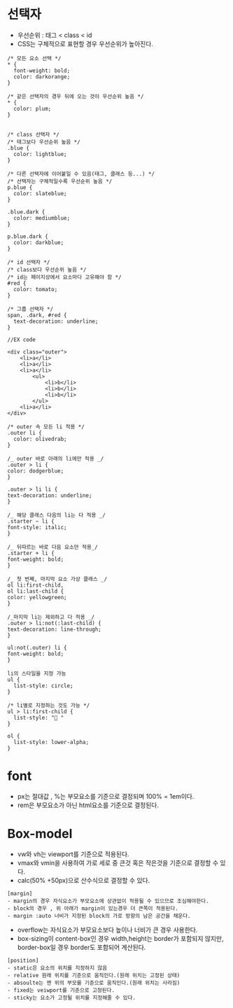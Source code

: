# **선택자**

- 우선순위 : 태그 < class < id
- CSS는 구체적으로 표현할 경우 우선순위가 높아진다.

```
/* 모든 요소 선택 */
* {
  font-weight: bold;
  color: darkorange;
}

/* 같은 선택자의 경우 뒤에 오는 것이 우선순위 높음 */
* {
  color: plum;
}


/* class 선택자 */
/* 태그보다 우선순위 높음 */
.blue {
  color: lightblue;
}

/* 다른 선택자에 이어붙일 수 있음(태그, 클래스 등...) */
/* 선택자는 구체적일수록 우선순위 높음 */
p.blue {
  color: slateblue;
}

.blue.dark {
  color: mediumblue;
}

p.blue.dark {
  color: darkblue;
}

/* id 선택자 */
/* class보다 우선순위 높음 */
/* id는 페이지상에서 요소마다 고유해야 함 */
#red {
  color: tomato;
}

/* 그룹 선택자 */
span, .dark, #red {
  text-decoration: underline;
}
```

```
//EX code

<div class="outer">
    <li>a</li>
    <li>a</li>
    <li>a</li>
        <ul>
            <li>b</li>
            <li>b</li>
            <li>b</li>
        </ul>
    <li>a</li>
</div>
```

```
/* outer 속 모든 li 적용 */
.outer li {
  color: olivedrab;
}

/_ outer 바로 아래의 li에만 적용 _/
.outer > li {
color: dodgerblue;
}

.outer > li li {
text-decoration: underline;
}

/_ 해당 클래스 다음의 li는 다 적용 _/
.starter ~ li {
font-style: italic;
}

/_ 뒤따르는 바로 다음 요소만 적용_/
.starter + li {
font-weight: bold;
}

/_ 첫 번째, 마지막 요소 가상 클래스 _/
ol li:first-child,
ol li:last-child {
color: yellowgreen;
}

/_마지막 li는 제외하고 다 적용 _/
.outer > li:not(:last-child) {
text-decoration: line-through;
}

ul:not(.outer) li {
font-weight: bold;
}

```

```
li의 스타일을 지정 가능
ul {
  list-style: circle;
}

/* li별로 지정하는 것도 가능 */
ul > li:first-child {
  list-style: "🚩 "
}

ol {
  list-style: lower-alpha;
}
```

# **font**

- px는 절대값 , %는 부모요소를 기준으로 결정되며 100% = 1em이다.
- rem은 부모요소가 아닌 html요소를 기준으로 결정된다.

# **Box-model**

- vw와 vh는 viewport를 기준으로 적용된다.
- vmax와 vmin을 사용하여 가로 세로 중 큰것 혹은 작은것을 기준으로 결정할 수 있다.
- calc(50% +50px)으로 산수식으로 결정할 수 있다.

```
[margin]
- margin의 경우 자식요소가 부모요소에 상관없이 적용될 수 있으므로 조심해야한다.
- block의 경우 , 위 아래가 margin이 있는경우 더 큰쪽이 적용된다.
- margin :auto 너비가 지정된 block의 가로 방향의 남은 공간을 채운다.
```

- overflow는 자식요소가 부모요소보다 높이나 너비가 큰 경우 사용한다.
- box-sizing이 content-box인 경우 width,height는 border가 포함되지 않지만, border-box일 경우 border도 포함되어 계산된다.

```
[position]
- static은 요소의 위치를 지정하지 않음
- relative 원래 위치를 기준으로 움직인다.(원래 위치는 고정된 상태)
- absoulte는 맨 위의 부모를 기준으로 움직인다.(원래 위치는 사라짐)
- fixed는 veiwport를 기준으로 고정된다.
- sticky는 요소가 고정될 위치를 지정해줄 수 있다.
```
